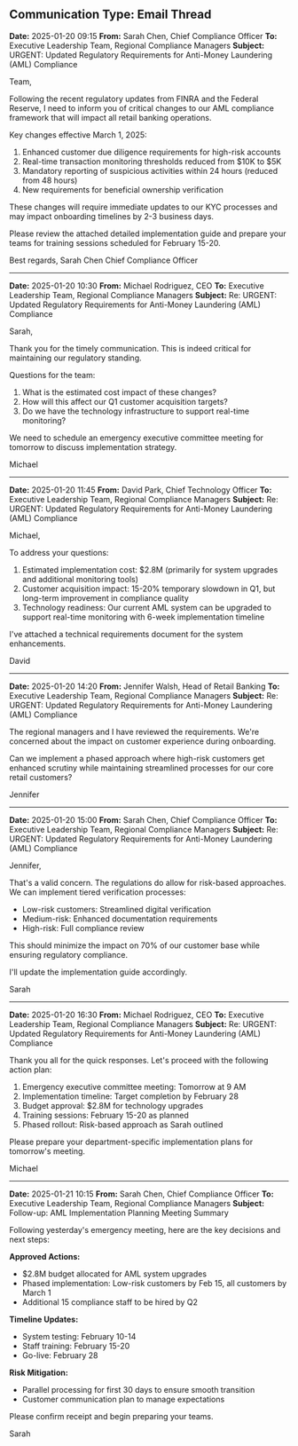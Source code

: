 ## Communication Type: Email Thread

**Date:** 2025-01-20 09:15
**From:** Sarah Chen, Chief Compliance Officer
**To:** Executive Leadership Team, Regional Compliance Managers
**Subject:** URGENT: Updated Regulatory Requirements for Anti-Money Laundering (AML) Compliance

Team,

Following the recent regulatory updates from FINRA and the Federal Reserve, I need to inform you of critical changes to our AML compliance framework that will impact all retail banking operations.

Key changes effective March 1, 2025:
1. Enhanced customer due diligence requirements for high-risk accounts
2. Real-time transaction monitoring thresholds reduced from $10K to $5K
3. Mandatory reporting of suspicious activities within 24 hours (reduced from 48 hours)
4. New requirements for beneficial ownership verification

These changes will require immediate updates to our KYC processes and may impact onboarding timelines by 2-3 business days.

Please review the attached detailed implementation guide and prepare your teams for training sessions scheduled for February 15-20.

Best regards,
Sarah Chen
Chief Compliance Officer

---

**Date:** 2025-01-20 10:30
**From:** Michael Rodriguez, CEO
**To:** Executive Leadership Team, Regional Compliance Managers
**Subject:** Re: URGENT: Updated Regulatory Requirements for Anti-Money Laundering (AML) Compliance

Sarah,

Thank you for the timely communication. This is indeed critical for maintaining our regulatory standing.

Questions for the team:
1. What is the estimated cost impact of these changes?
2. How will this affect our Q1 customer acquisition targets?
3. Do we have the technology infrastructure to support real-time monitoring?

We need to schedule an emergency executive committee meeting for tomorrow to discuss implementation strategy.

Michael

---

**Date:** 2025-01-20 11:45
**From:** David Park, Chief Technology Officer
**To:** Executive Leadership Team, Regional Compliance Managers
**Subject:** Re: URGENT: Updated Regulatory Requirements for Anti-Money Laundering (AML) Compliance

Michael,

To address your questions:

1. Estimated implementation cost: $2.8M (primarily for system upgrades and additional monitoring tools)
2. Customer acquisition impact: 15-20% temporary slowdown in Q1, but long-term improvement in compliance quality
3. Technology readiness: Our current AML system can be upgraded to support real-time monitoring with 6-week implementation timeline

I've attached a technical requirements document for the system enhancements.

David

---

**Date:** 2025-01-20 14:20
**From:** Jennifer Walsh, Head of Retail Banking
**To:** Executive Leadership Team, Regional Compliance Managers
**Subject:** Re: URGENT: Updated Regulatory Requirements for Anti-Money Laundering (AML) Compliance

The regional managers and I have reviewed the requirements. We're concerned about the impact on customer experience during onboarding.

Can we implement a phased approach where high-risk customers get enhanced scrutiny while maintaining streamlined processes for our core retail customers?

Jennifer

---

**Date:** 2025-01-20 15:00
**From:** Sarah Chen, Chief Compliance Officer
**To:** Executive Leadership Team, Regional Compliance Managers
**Subject:** Re: URGENT: Updated Regulatory Requirements for Anti-Money Laundering (AML) Compliance

Jennifer,

That's a valid concern. The regulations do allow for risk-based approaches. We can implement tiered verification processes:

- Low-risk customers: Streamlined digital verification
- Medium-risk: Enhanced documentation requirements
- High-risk: Full compliance review

This should minimize the impact on 70% of our customer base while ensuring regulatory compliance.

I'll update the implementation guide accordingly.

Sarah

---

**Date:** 2025-01-20 16:30
**From:** Michael Rodriguez, CEO
**To:** Executive Leadership Team, Regional Compliance Managers
**Subject:** Re: URGENT: Updated Regulatory Requirements for Anti-Money Laundering (AML) Compliance

Thank you all for the quick responses. Let's proceed with the following action plan:

1. Emergency executive committee meeting: Tomorrow at 9 AM
2. Implementation timeline: Target completion by February 28
3. Budget approval: $2.8M for technology upgrades
4. Training sessions: February 15-20 as planned
5. Phased rollout: Risk-based approach as Sarah outlined

Please prepare your department-specific implementation plans for tomorrow's meeting.

Michael

---

**Date:** 2025-01-21 10:15
**From:** Sarah Chen, Chief Compliance Officer
**To:** Executive Leadership Team, Regional Compliance Managers
**Subject:** Follow-up: AML Implementation Planning Meeting Summary

Following yesterday's emergency meeting, here are the key decisions and next steps:

**Approved Actions:**
- $2.8M budget allocated for AML system upgrades
- Phased implementation: Low-risk customers by Feb 15, all customers by March 1
- Additional 15 compliance staff to be hired by Q2

**Timeline Updates:**
- System testing: February 10-14
- Staff training: February 15-20
- Go-live: February 28

**Risk Mitigation:**
- Parallel processing for first 30 days to ensure smooth transition
- Customer communication plan to manage expectations

Please confirm receipt and begin preparing your teams.

Sarah
